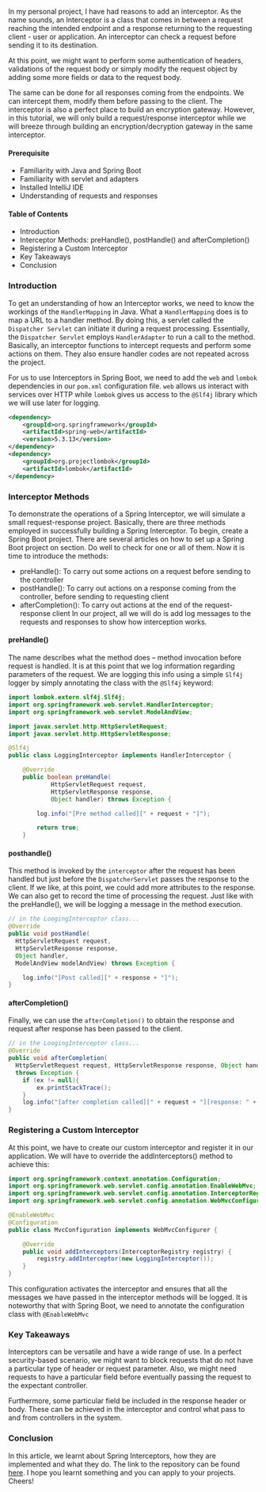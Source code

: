 In my personal project, I have had reasons to add an interceptor. As the name sounds, an Interceptor is a class that comes in between a request reaching the intended endpoint and a response returning to the requesting client - user or application.
An interceptor can check a request before sending it to its destination.

At this point, we might want to perform some authentication of headers, validations of the request body or simply modify the request object by adding some more fields or data to the request body.

The same can be done for all responses coming from the endpoints. We can intercept them, modify them before passing to the client. The interceptor is also a perfect place to build an encryption gateway. However, in this tutorial, we will only build a request/response interceptor while we will breeze through building an encryption/decryption gateway in the same interceptor.

####	Prerequisite
- Familiarity with Java and Spring Boot
- Familiarity with servlet and adapters
- Installed IntelliJ IDE
- Understanding of requests and responses

####	Table of Contents
- Introduction
- Interceptor Methods: preHandle(), postHandle() and afterCompletion()
- Registering a Custom Interceptor
- Key Takeaways
- Conclusion

###	Introduction
To get an understanding of how an Interceptor works, we need to know the workings of the `HandlerMapping` in Java. What a `HandlerMapping` does is to map a URL to a handler method. By doing this, a servlet called the `Dispatcher Servlet` can initiate it during a request processing. Essentially, the `Dispatcher Servlet` employs `HandlerAdapter` to run a call to the method. Basically, an interceptor functions to intercept requests and perform some actions on them. They also ensure handler codes are not repeated across the project.

For us to use Interceptors in Spring Boot, we need to add the `web` and `lombok` dependencies in our `pom.xml` configuration file. `web` allows us interact with services over HTTP while `lombok` gives us access to the `@Slf4j` library which we will use later for logging.

```xml
<dependency>
    <groupId>org.springframework</groupId>
    <artifactId>spring-web</artifactId>
    <version>5.3.13</version>
</dependency>
<dependency>
    <groupId>org.projectlombok</groupId>
    <artifactId>lombok</artifactId>
</dependency>

```
###	Interceptor Methods
To demonstrate the operations of a Spring Interceptor, we will simulate a small request-response project. Basically, there are three methods employed in successfully building a Spring Interceptor. To begin, create a Spring Boot project. There are several articles on how to set up a Spring Boot project on section. Do well to check for one or all of them.
Now it is time to introduce the methods:
- preHandle(): To carry out some actions on a request before sending to the controller
- postHandle(): To carry out actions on a response coming from the controller, before sending to requesting client
- afterCompletion(): To carry out actions at the end of the request-response client
  In our project, all we will do is add log messages to the requests and responses to show how interception works.
#### preHandle()
The name describes what the method does – method invocation before request is handled. It is at this point that we log information regarding parameters of the request. We are logging this info using a simple `Slf4j` logger by simply annotating the class with the `@Slf4j` keyword:
```java
import lombok.extern.slf4j.Slf4j;
import org.springframework.web.servlet.HandlerInterceptor;
import org.springframework.web.servlet.ModelAndView;

import javax.servlet.http.HttpServletRequest;
import javax.servlet.http.HttpServletResponse;

@Slf4j
public class LoggingInterceptor implements HandlerInterceptor {

    @Override
    public boolean preHandle(
            HttpServletRequest request,
            HttpServletResponse response,
            Object handler) throws Exception {

        log.info("[Pre method called][" + request + "]");

        return true;
    }

```
#### posthandle()
This method is invoked by the `interceptor` after the request has been handled but just before the `DispatcherServlet` passes the response to the client. If we like, at this point, we could add more attributes to the response. We can also get to record the time of processing the request. Just like with the preHandle(), we will be logging a message in the method execution.
```java
// in the LoogingInterceptor class...
@Override
public void postHandle(
  HttpServletRequest request,
  HttpServletResponse response,
  Object handler,
  ModelAndView modelAndView) throws Exception {

    log.info("[Post called][" + response + "]");
}
```
#### afterCompletion()
Finally, we can use the `afterCompletion()` to obtain the response and request after response has been passed to the client.
```java
// in the LoogingInterceptor class...
@Override
public void afterCompletion(
  HttpServletRequest request, HttpServletResponse response, Object handler, Exception ex)
  throws Exception {
    if (ex != null){
        ex.printStackTrace();
    }
    log.info("[after completion called][" + request + "][response: " + response + "]");
}
```
###	Registering a Custom Interceptor
At this point, we have to create our custom interceptor and register it in our application. We will have to override the addInterceptors() method to achieve this:
```java
import org.springframework.context.annotation.Configuration;
import org.springframework.web.servlet.config.annotation.EnableWebMvc;
import org.springframework.web.servlet.config.annotation.InterceptorRegistry;
import org.springframework.web.servlet.config.annotation.WebMvcConfigurer;

@EnableWebMvc
@Configuration
public class MvcConfiguration implements WebMvcConfigurer {

    @Override
    public void addInterceptors(InterceptorRegistry registry) {
        registry.addInterceptor(new LoggingInterceptor());
    }
}

```
This configuration activates the interceptor and ensures that all the messages we have passed in the interceptor methods will be logged. It is noteworthy that with Spring Boot, we need to annotate the configuration class with `@EnableWebMvc`

###	Key Takeaways
Interceptors can be versatile and have a wide range of use. In a perfect security-based scenario, we might want to block requests that do not have a particular type of header or request parameter. Also, we might need requests to have a particular field before eventually passing the request to the expectant controller.

Furthermore, some particular field be included in the response header or body. These can be achieved in the interceptor and control what pass to and from controllers in the system.


###	Conclusion
In this article, we learnt about Spring Interceptors, how they are implemented and what they do. The link to the repository can be found [here](https://github.com/teevyne/interceptor-repo.git). I hope you learnt something
and you can apply to your projects. Cheers!
